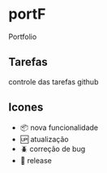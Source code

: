 # portF

Portfolio

## Tarefas

controle das tarefas github

## Icones

- :package: nova funcionalidade
- :up: atualização
- :beetle: correção de bug
- :checkered_flag: release
